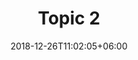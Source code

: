 ---
title: "Topic 2"
date: 2018-12-26T11:02:05+06:00
draft: true
description: "this is meta description"
type : "learning-center"
---